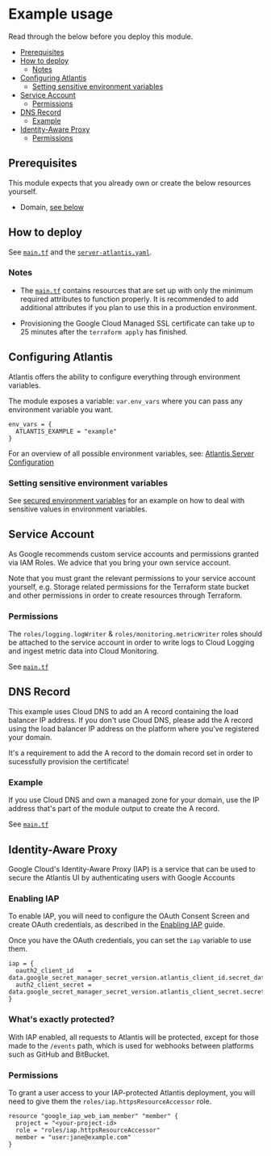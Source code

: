 # Example usage

Read through the below before you deploy this module.

- [Prerequisites](#prerequisites)
- [How to deploy](#how-to-deploy)
  - [Notes](#notes)
- [Configuring Atlantis](#configuring-atlantis)
  - [Setting sensitive environment variables](#setting-sensitive-environment-variables)
- [Service Account](#service-account)
  - [Permissions](#permissions)
- [DNS Record](#dns-record)
  - [Example](#example)
- [Identity-Aware Proxy](#identity-aware-proxy)
  - [Permissions](#permissions)

## Prerequisites

This module expects that you already own or create the below resources yourself.

- Domain, [see below](#dns-record)

## How to deploy

See [`main.tf`](https://github.com/bschaatsbergen/atlantis-on-gcp-vm/tree/master/examples/complete/main.tf) and the [`server-atlantis.yaml`](https://github.com/bschaatsbergen/atlantis-on-gcp-vm/tree/master/examples/complete/server-atlantis.yaml).

### Notes

- The [`main.tf`](https://github.com/bschaatsbergen/atlantis-on-gcp-vm/tree/master/examples/complete/main.tf) contains resources that are set up with only the minimum required attributes to function properly. It is recommended to add additional attributes if you plan to use this in a production environment.

- Provisioning the Google Cloud Managed SSL certificate can take up to 25 minutes after the `terraform apply` has finished.

## Configuring Atlantis

Atlantis offers the ability to configure everything through environment variables.

The module exposes a variable: `var.env_vars` where you can pass any environment variable you want.

```hcl
env_vars = {
  ATLANTIS_EXAMPLE = "example"
}
```

For an overview of all possible environment variables, see: [Atlantis Server Configuration](https://www.runatlantis.io/docs/server-configuration.html#flags)

### Setting sensitive environment variables

See [secured environment variables](https://github.com/bschaatsbergen/atlantis-on-gcp-vm/tree/master/examples/secure-env-vars) for an example on how to deal with sensitive values in environment variables.

## Service Account

As Google recommends custom service accounts and permissions granted via IAM Roles. We advice that you bring your own service account.

Note that you must grant the relevant permissions to your service account yourself, e.g. Storage related permissions for the Terraform state bucket and other permissions in order to create resources through Terraform.

### Permissions

The `roles/logging.logWriter` & `roles/monitoring.metricWriter` roles should be attached to the service account in order to write logs to Cloud Logging and ingest metric data into Cloud Monitoring.

See [`main.tf`](https://github.com/bschaatsbergen/atlantis-on-gcp-vm/tree/master/examples/basic/main.tf#L2-L17)

## DNS Record

This example uses Cloud DNS to add an A record containing the load balancer IP address. If you don't use Cloud DNS, please add the A record using the load balancer IP address on the platform where you've registered your domain.

It's a requirement to add the A record to the domain record set in order to sucessfully provision the certificate!

### Example

If you use Cloud DNS and own a managed zone for your domain, use the IP address that's part of the module output to create the A record.

See [`main.tf`](https://github.com/bschaatsbergen/atlantis-on-gcp-vm/tree/master/examples/basic/main.tf#L43-L54)

## Identity-Aware Proxy

Google Cloud's Identity-Aware Proxy (IAP) is a service that can be used to secure the Atlantis UI by authenticating users with Google Accounts

### Enabling IAP

To enable IAP, you will need to configure the OAuth Consent Screen and create OAuth credentials, as described in the [Enabling IAP](https://cloud.google.com/iap/docs/enabling-compute-howto#enabling_iap_console) guide.

 Once you have the OAuth credentials, you can set the `iap` variable to use them.

```hcl
iap = {
  oauth2_client_id    = data.google_secret_manager_secret_version.atlantis_client_id.secret_data
  auth2_client_secret = data.google_secret_manager_secret_version.atlantis_client_secret.secret_data
}
```

### What's exactly protected?

With IAP enabled, all requests to Atlantis will be protected, except for those made to the `/events` path, which is used for webhooks between platforms such as GitHub and BitBucket.

### Permissions

To grant a user access to your IAP-protected Atlantis deployment, you will need to give them the `roles/iap.httpsResourceAccessor` role.

```hcl
resource "google_iap_web_iam_member" "member" {
  project = "<your-project-id>
  role = "roles/iap.httpsResourceAccessor"
  member = "user:jane@example.com"
}
```
